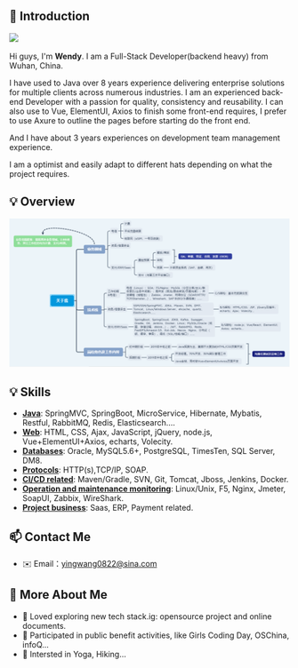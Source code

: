 ## 👋 Introduction


![](https://img.shields.io/static/v1?label=wechat&message=Hey_IsWendy&color=7BB32E&logo=wechat)

Hi guys, I'm **Wendy**. I am a Full-Stack Developer(backend heavy) from Wuhan, China.</br>

I have used to Java over 8 years experience delivering enterprise solutions for multiple clients across numerous industries. I am an experienced back-end Developer with a passion for quality, consistency and reusability. I can also use to Vue, ElementUI, Axios to finish some front-end requires, I prefer to use Axure to outline the pages before starting do the front end.</br>

And I have about 3 years experiences on development team management experience.</br>

I am a optimist and easily adapt to different hats depending on what the project requires.

## 💡 Overview
  ![aboutme](./pic/aboutme.png)


## 💡 Skills

- [**Java**](https://github.com/WendyWongGirl): SpringMVC, SpringBoot, MicroService, Hibernate, Mybatis, Restful, RabbitMQ, Redis, Elasticsearch....
- [**Web**](https://github.com/WendyWongGirl): HTML, CSS, Ajax, JavaScript, jQuery, node.js, Vue+ElementUI+Axios, echarts, Volecity.
- [**Databases**](https://github.com/WendyWongGirl): Oracle, MySQL5.6+, PostgreSQL, TimesTen, SQL Server, DM8.
- [**Protocols**](https://github.com/WendyWongGirl): HTTP(s),TCP/IP, SOAP.
- [**CI/CD related**](https://github.com/WendyWongGirl): Maven/Gradle, SVN, Git, Tomcat, Jboss, Jenkins, Docker.
- [**Operation and maintenance monitoring**](https://github.com/WendyWongGirl): Linux/Unix, F5, Nginx, Jmeter, SoapUI, Zabbix, WireShark.
- [**Project business**](https://github.com/WendyWongGirl): Saas, ERP, Payment related.


## 📫 Contact Me

- ✉️ Email：yingwang0822@sina.com


## 🧐 More About Me 

- 🔭 Loved exploring new tech stack.ig: opensource project and online documents.
- 👯 Participated in public benefit activities, like Girls Coding Day, OSChina, infoQ...
- 🌱 Intersted in Yoga, Hiking...
